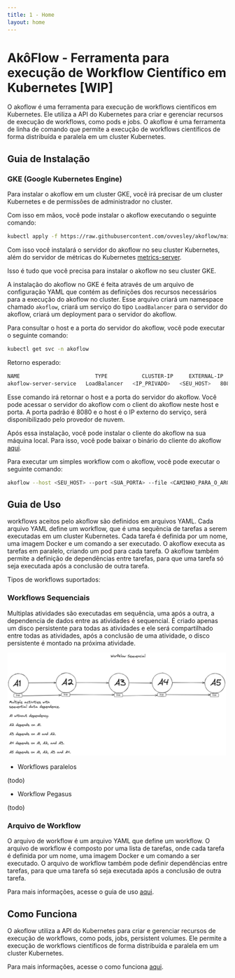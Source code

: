 ```yaml
---
title: 1 - Home
layout: home
---
```


# AkôFlow - Ferramenta para execução de Workflow Científico em Kubernetes [WIP]

O akoflow é uma ferramenta para execução de workflows científicos em Kubernetes. Ele utiliza a API do Kubernetes para criar e gerenciar recursos de execução de workflows, como pods e jobs. O akoflow é uma ferramenta de linha de comando que permite a execução de workflows científicos de forma distribuída e paralela em um cluster Kubernetes.

## Guia de Instalação

### GKE (Google Kubernetes Engine)
Para instalar o akoflow em um cluster GKE, você irá precisar de um cluster Kubernetes e de permissões de administrador no cluster.

Com isso em mãos, você pode instalar o akoflow executando o seguinte comando:

```bash
kubectl apply -f https://raw.githubusercontent.com/ovvesley/akoflow/main/pkg/server/resource/akoflow-gcloud.yaml

```
Com isso você instalará o servidor do akoflow no seu cluster Kubernetes, além do servidor de métricas do Kubernetes [metrics-server](https://github.com/kubernetes-sigs/metrics-server).

Isso é tudo que você precisa para instalar o akoflow no seu cluster GKE.

A instalação do akoflow no GKE é feita através de um arquivo de configuração YAML que contém as definições dos recursos necessários para a execução do akoflow no cluster. Esse arquivo criará um namespace chamado `akoflow`, criará um serviço do tipo `LoadBalancer` para o servidor do akoflow, criará um deployment para o servidor do akoflow.

Para consultar o host e a porta do servidor do akoflow, você pode executar o seguinte comando:

```bash
kubectl get svc -n akoflow
```

Retorno esperado:
```bash
NAME                        TYPE           CLUSTER-IP     EXTERNAL-IP   PORT(S)          AGE
akoflow-server-service   LoadBalancer   <IP_PRIVADO>   <SEU_HOST>   8080:32191/TCP   5h38m
```

Esse comando irá retornar o host e a porta do servidor do akoflow. Você pode acessar o servidor do akoflow com o client do akoflow neste host e porta. A porta padrão é 8080 e o host é o IP externo do serviço, será disponibilizado pelo provedor de nuvem.


Após essa instalação, você pode instalar o cliente do akoflow na sua máquina local. Para isso, você pode baixar o binário do cliente do akoflow [aqui]().


Para executar um simples workflow com o akoflow, você pode executar o seguinte comando:

```bash
akoflow --host <SEU_HOST> --port <SUA_PORTA> --file <CAMINHO_PARA_O_ARQUIVO_YAML.yaml>
```


## Guia de Uso

workflows aceitos pelo akoflow são definidos em arquivos YAML. Cada arquivo YAML define um workflow, que é uma sequência de tarefas a serem executadas em um cluster Kubernetes. Cada tarefa é definida por um nome, uma imagem Docker e um comando a ser executado. O akoflow executa as tarefas em paralelo, criando um pod para cada tarefa. O akoflow também permite a definição de dependências entre tarefas, para que uma tarefa só seja executada após a conclusão de outra tarefa.

Tipos de workflows suportados:

### Workflows Sequenciais

Multiplas atividades são executadas em sequência, uma após a outra, a dependencia de dados entre as atividades é sequencial. É criado apenas um disco persistente para todas as atividades e ele será compartilhado entre todas as atividades, após a conclusão de uma atividade, o disco persistente é montado na próxima atividade.

<img src="assets/wf_sequencial.png" alt="sequential-workflow" width="500"/>

- Workflows paralelos

(todo)

- Workflow Pegasus

(todo)

### Arquivo de Workflow

O arquivo de workflow é um arquivo YAML que define um workflow. O arquivo de workflow é composto por uma lista de tarefas, onde cada tarefa é definida por um nome, uma imagem Docker e um comando a ser executado. O arquivo de workflow também pode definir dependências entre tarefas, para que uma tarefa só seja executada após a conclusão de outra tarefa.

Para mais informações, acesse o guia de uso [aqui](3-workflow-file).


## Como Funciona

O akoflow utiliza a API do Kubernetes para criar e gerenciar recursos de execução de workflows, como pods, jobs, persistent volumes. Ele permite a execução de workflows científicos de forma distribuída e paralela em um cluster Kubernetes.

Para mais informações, acesse o como funciona [aqui](2-2-how-it-work).
